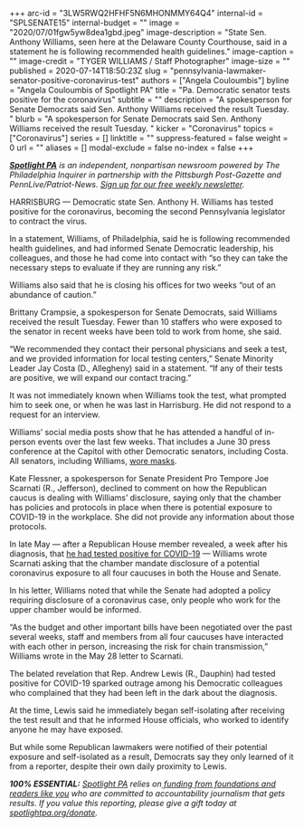 +++
arc-id = "3LW5RWQ2HFHF5N6MHONMMY64Q4"
internal-id = "SPLSENATE15"
internal-budget = ""
image = "2020/07/01fgw5yw8dea1gbd.jpeg"
image-description = "State Sen. Anthony Williams, seen here at the Delaware County Courthouse, said in a statement he is following recommended health guidelines."
image-caption = ""
image-credit = "TYGER WILLIAMS / Staff Photographer"
image-size = ""
published = 2020-07-14T18:50:23Z
slug = "pennsylvania-lawmaker-senator-positive-coronavirus-test"
authors = ["Angela Couloumbis"]
byline = "Angela Couloumbis of Spotlight PA"
title = "Pa. Democratic senator tests positive for the coronavirus"
subtitle = ""
description = "A spokesperson for Senate Democrats said Sen. Anthony Williams received the result Tuesday. "
blurb = "A spokesperson for Senate Democrats said Sen. Anthony Williams received the result Tuesday. "
kicker = "Coronavirus"
topics = ["Coronavirus"]
series = []
linktitle = ""
suppress-featured = false
weight = 0
url = ""
aliases = []
modal-exclude = false
no-index = false
+++

<a href="https://www.spotlightpa.org/"><i><b>Spotlight PA</b></i></a><i> is an independent, nonpartisan newsroom powered by The Philadelphia Inquirer in partnership with the Pittsburgh Post-Gazette and PennLive/Patriot-News. </i><a href="https://www.spotlightpa.org/newsletters"><i>Sign up for our free weekly newsletter</i></a><i>.</i>

HARRISBURG — Democratic state Sen. Anthony H. Williams has tested positive for the coronavirus, becoming the second Pennsylvania legislator to contract the virus.

In a statement, Williams, of Philadelphia, said he is following recommended health guidelines, and had informed Senate Democratic leadership, his colleagues, and those he had come into contact with “so they can take the necessary steps to evaluate if they are running any risk.”

Williams also said that he is closing his offices for two weeks “out of an abundance of caution.”

Brittany Crampsie, a spokesperson for Senate Democrats, said Williams received the result Tuesday. Fewer than 10 staffers who were exposed to the senator in recent weeks have been told to work from home, she said.

“We recommended they contact their personal physicians and seek a test, and we provided information for local testing centers,” Senate Minority Leader Jay Costa (D., Allegheny) said in a statement. “If any of their tests are positive, we will expand our contact tracing.”

<script src="https://www.spotlightpa.org/embed.js" async></script><div data-spl-embed-version="1" data-spl-src="https://www.spotlightpa.org/embeds/donate/"></div>


It was not immediately known when Williams took the test, what prompted him to seek one, or when he was last in Harrisburg. He did not respond to a request for an interview.

Williams’ social media posts show that he has attended a handful of in-person events over the last few weeks. That includes a June 30 press conference at the Capitol with other Democratic senators, including Costa. All senators, including Williams, <a href="https://www.facebook.com/anthony.h.williams/videos/2405995759700904" target=_blank>wore masks</a>.

Kate Flessner, a spokesperson for Senate President Pro Tempore Joe Scarnati (R., Jefferson), declined to comment on how the Republican caucus is dealing with Williams’ disclosure, saying only that the chamber has policies and protocols in place when there is potential exposure to COVID-19 in the workplace. She did not provide any information about those protocols.

In late May — after a Republican House member revealed, a week after his diagnosis, that <a href="https://www.spotlightpa.org/news/2020/05/pennsylvania-republican-lawmaker-coronavirus-democrats-questions/" target=_blank>he had tested positive for COVID-19</a> — Williams wrote Scarnati asking that the chamber mandate disclosure of a potential coronavirus exposure to all four caucuses in both the House and Senate.

In his letter, Williams noted that while the Senate had adopted a policy requiring disclosure of a coronavirus case, only people who work for the upper chamber would be informed.

“As the budget and other important bills have been negotiated over the past several weeks, staff and members from all four caucuses have interacted with each other in person, increasing the risk for chain transmission,” Williams wrote in the May 28 letter to Scarnati.

<script src="https://www.spotlightpa.org/embed.js" async></script><div data-spl-embed-version="1" data-spl-src="https://www.spotlightpa.org/embeds/newsletter/"></div>


The belated revelation that Rep. Andrew Lewis (R., Dauphin) had tested positive for COVID-19 sparked outrage among his Democratic colleagues who complained that they had been left in the dark about the diagnosis.

At the time, Lewis said he immediately began self-isolating after receiving the test result and that he informed House officials, who worked to identify anyone he may have exposed.

But while some Republican lawmakers were notified of their potential exposure and self-isolated as a result, Democrats say they only learned of it from a reporter, despite their own daily proximity to Lewis.

<i><b>100% ESSENTIAL:</b></i> <a href="https://www.spotlightpa.org/"><i>Spotlight PA</i></a><i> relies on</i><a href="https://www.spotlightpa.org/support"><i> funding from foundations and readers like you</i></a><i> who are committed to accountability journalism that gets results. If you value this reporting, please give a gift today at </i><a href="http://spotlightpa.org/donate"><i>spotlightpa.org/donate</i></a><i>.</i>

